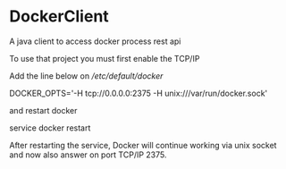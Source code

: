 # DockerClient
A java client to access docker process rest api

To use that project you must first enable the TCP/IP

Add the line below on */etc/default/docker*

DOCKER_OPTS='-H tcp://0.0.0.0:2375 -H unix:///var/run/docker.sock'

and restart docker

service docker restart


After restarting the service, Docker will continue working via unix socket and now also answer on port TCP/IP 2375.